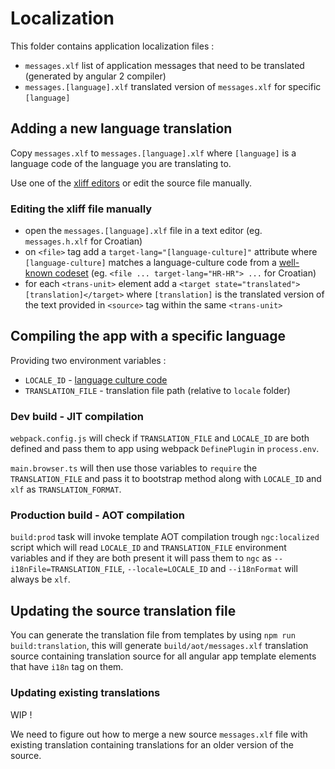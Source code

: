 Localization
============

This folder contains application localization files :

- `messages.xlf` list of application messages that need to be translated (generated by angular 2 compiler)
- `messages.[language].xlf` translated version of `messages.xlf` for specific `[language]`


Adding a new language translation
---------------------------------

Copy `messages.xlf` to `messages.[language].xlf` where `[language]` is a language code of the language
you are translating to.

Use one of the [xliff editors](https://en.wikipedia.org/wiki/XLIFF#Editors) or edit the source file manually.

### Editing the xliff file manually

- open the `messages.[language].xlf` file in a text editor
  (eg. `messages.h.xlf` for Croatian)
- on `<file>` tag add a `target-lang="[language-culture]"` attribute where `[language-culture]` matches a language-culture code
  from a [well-known codeset](https://msdn.microsoft.com/en-us/library/ee825488(v=cs.20).aspx)
  (eg. `<file ... target-lang="HR-HR"> ...` for Croatian)
- for each `<trans-unit>` element add a `<target state="translated">[translation]</target>` where
  `[translation]` is the translated version of the text provided in `<source>` tag within the same `<trans-unit>`


Compiling the app with a specific language
------------------------------------------

Providing two environment variables :

- `LOCALE_ID` - [language culture code](https://www.youtube.com/watch?v=Aatp5gCskvk)
- `TRANSLATION_FILE` - translation file path (relative to `locale` folder)

### Dev build - JIT compilation

`webpack.config.js` will check if `TRANSLATION_FILE` and `LOCALE_ID` are both defined and
pass them to app using webpack `DefinePlugin` in `process.env`.

`main.browser.ts` will then use those variables to `require` the `TRANSLATION_FILE` and pass
it to bootstrap method along with `LOCALE_ID` and `xlf` as `TRANSLATION_FORMAT`.

### Production build - AOT compilation

`build:prod` task will invoke template AOT compilation trough `ngc:localized` script
which will read `LOCALE_ID` and `TRANSLATION_FILE` environment variables and if they are both
present it will pass them to `ngc` as `--i18nFile=TRANSLATION_FILE`, `--locale=LOCALE_ID` and
`--i18nFormat` will always be `xlf`.


Updating the source translation file
------------------------------------

You can generate the translation file from templates by using `npm run build:translation`,
this will generate `build/aot/messages.xlf` translation source containing translation source for
all angular app template elements that have `i18n` tag on them.


### Updating existing translations

WIP !

We need to figure out how to merge a new source `messages.xlf` file with existing translation
containing translations for an older version of the source.